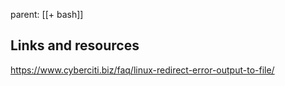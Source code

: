 parent: [[+ bash]]

## Links and resources

https://www.cyberciti.biz/faq/linux-redirect-error-output-to-file/